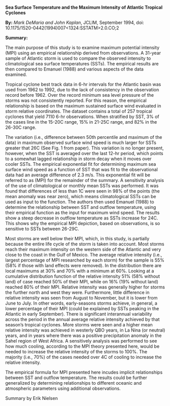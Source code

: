 **Sea Surface Temperature and the Maximum Intensity of Atlantic Tropical Cyclones**

**By:** *Mark DeMaria and John Kaplan*, JCLIM, September 1994, doi: 10.1175/1520-0442(1994)007<1324:SSTATM>2.0.CO;2

**Summary:**

The main purpose of this study is to examine maximum potential intensity (MPI) using an empirical relationship derived from observations. A 31-year sample of Atlantic storm is used to compare the observed intensity to climatological sea surface temperatures (SSTs).  The empirical results are then compared to Emanuel (1988) and various aspects of the data examined. 

Tropical cyclone best track data in 6-hr intervals for the Atlantic basin was used from 1962 to 1992, due to the lack of consistency in the observation record before 1962. Over the record minimum sea level pressure of the storms was not consistently reported. For this reason, the empirical relationship is based on the maximum sustained surface wind evaluated in storm relative coordinates. The dataset contains a total of 257 tropical cyclones that yield 7110 6-hr observations. When stratified by SST, 3% of the cases line in the 15-20C range, 15% in 21-25C range, and 82% in the 26-30C range. 

The variation (i.e., difference between 50th percentile and maximum of the data) in maximum observed surface wind speed is much larger for SSTs greater that 26C (See Fig. 1 from paper). This variation is no longer present, however, when the SST is averaged over the last 12-hr period, which points to a somewhat lagged relationship in storm decay when it moves over cooler SSTs. The empirical exponential fit for determining maximum sea surface wind speed as a function of SST that was fit to the observational data had an average difference of 2.3 m/s. This exponential fit will be referred to as (MPI) for the remainder of the summary. A sensitivity analysis of the use of climatological or monthly mean SSTs was performed. It was found that differences of less than 1C were seen in 98% of the points (the mean anomaly was near zero), which means climatological SSTs can be used as input to the function. The authors then used Emanuel (1988) to determine the relationship between SST and outflow temperature, using their empirical function as the input for maximum wind speed. The results show a steep decrease in outflow temperature as SSTs increase for 24C. This shows why the empirical MPI depiction, based on observations, is so sensitive to SSTs between 26-29C. 

Most storms are well below their MPI, which, in this study, is partially because the entire life cycle of the storm is taken into account. Most storms reach their maximum intensity on the western side of the Atlantic and very close to the coast in the Gulf of Mexico. The average relative intensity (i.e., largest percentage of MPI researched by each storm) for the sample is 55% (58% if those with land effects were removed). In the distribution there are local maximums at 30% and 70% with a minimum at 60%. Looking at a cumulative distribution function of the relative intensity 51% (58% without land) of case reached 50% of their MPI, while on 16% (19% without land) reached 80% of their MPI. Relative intensity was generally higher for storms the further north and west they were. Furthermore, little difference in relative intensity was seen from August to November, but it is lower from June to July. In other words, early-seasons storms achieve, in general, a lower percentage of their MPI (could be explained by SSTs peaking in the Atlantic in early September). There is significant interannual variability across the period in the annual average relative intensity achieved by that season’s tropical cyclones. More storms were seen and a higher mean relative intensity was achieved in westerly QBO years, in La Nina (or neutral) years, and in years where there was a positive precipitation anomaly in the Sahel region of West Africa. A sensitively analysis was performed to see how much cooling, according to the MPI theory presented here, would be needed to increase the relative intensity of the storms to 100%. The majority (i.e., 70%) of the cases needed over 4C of cooling to increase the relative intensity. 

The empirical formula for MPI presented here incudes implicit relationships between SST and outflow temperature. The results could be further generalized by determining relationships to different oceanic and atmospheric parameters using additional observations. 

Summary by Erik Nielsen
